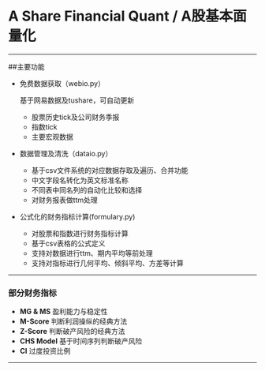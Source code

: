 A Share Financial Quant / A股基本面量化
===


___
##主要功能


* 免费数据获取（webio.py）

    基于网易数据及tushare，可自动更新
    * 股票历史tick及公司财务季报
    * 指数tick
    * 主要宏观数据

* 数据管理及清洗（dataio.py）
    * 基于csv文件系统的对应数据存取及遍历、合并功能
    * 中文字段名转化为英文标准名称
    * 不同表中同名列的自动化比较和选择
    * 对财务报表做ttm处理
    

* 公式化的财务指标计算(formulary.py)
    * 对股票和指数进行财务指标计算
    * 基于csv表格的公式定义
    * 支持对数据进行ttm、期内平均等前处理
    * 支持对指标进行几何平均、倾斜平均、方差等计算
***
    
### 部分财务指标

* __MG & MS__ 
    盈利能力与稳定性
* __M-Score__ 
    判断利润操纵的经典方法
* __Z-Score__ 
    判断破产风险的经典方法
* __CHS Model__ 
    基于时间序列判断破产风险
* __CI__    过度投资比例

---